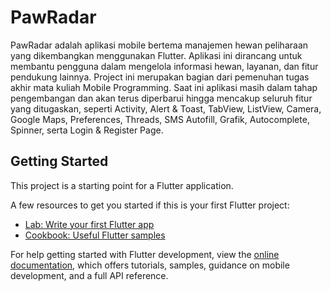# PawRadar

PawRadar adalah aplikasi mobile bertema manajemen hewan peliharaan yang dikembangkan menggunakan Flutter. Aplikasi ini dirancang untuk membantu pengguna dalam mengelola informasi hewan, layanan, dan fitur pendukung lainnya. Project ini merupakan bagian dari pemenuhan tugas akhir mata kuliah Mobile Programming. Saat ini aplikasi masih dalam tahap pengembangan dan akan terus diperbarui hingga mencakup seluruh fitur yang ditugaskan, seperti Activity, Alert & Toast, TabView, ListView, Camera, Google Maps, Preferences, Threads, SMS Autofill, Grafik, Autocomplete, Spinner, serta Login & Register Page.

## Getting Started

This project is a starting point for a Flutter application.

A few resources to get you started if this is your first Flutter project:

- [Lab: Write your first Flutter app](https://docs.flutter.dev/get-started/codelab)
- [Cookbook: Useful Flutter samples](https://docs.flutter.dev/cookbook)

For help getting started with Flutter development, view the
[online documentation](https://docs.flutter.dev/), which offers tutorials,
samples, guidance on mobile development, and a full API reference.
